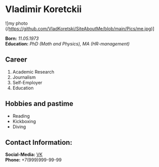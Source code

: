 # Vladimir Koretckii

![my photo (/https://github.com/VladKoretski/SiteAboutMe/blob/main/Pics/me.jpg)]

**Born:** *11.05.1973*  
**Education:** *PhD (Math and Physics), MA (HR-management)*

## Career
1. Academic Research
2. Journalism
3. Self-Employer
4. Education

## Hobbies and pastime
* Reading
* Kickboxing
* Diving
  
## Contact Information:
**Social-Media:** [VK](https://vk.com/id390404741)  
**Phone:** +7(999)999-99-99

